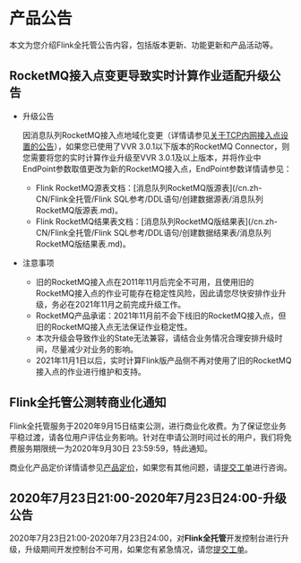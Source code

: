 # 产品公告

本文为您介绍Flink全托管公告内容，包括版本更新、功能更新和产品活动等。

## RocketMQ接入点变更导致实时计算作业适配升级公告

-   升级公告

    因消息队列RocketMQ接入点地域化变更（详情请参见[关于TCP内网接入点设置的公告]()），如果您已使用了VVR 3.0.1以下版本的RocketMQ Connector，则您需要将您的实时计算作业升级至VVR 3.0.1及以上版本，并将作业中EndPoint参数取值更改为新的RocketMQ接入点，EndPoint参数详情请参见：

    -   Flink RocketMQ源表文档：[消息队列RocketMQ版源表](/cn.zh-CN/Flink全托管/Flink SQL参考/DDL语句/创建数据源表/消息队列RocketMQ版源表.md)。
    -   Flink RocketMQ结果表文档：[消息队列RocketMQ版结果表](/cn.zh-CN/Flink全托管/Flink SQL参考/DDL语句/创建数据结果表/消息队列RocketMQ版结果表.md)。
-   注意事项
    -   旧的RocketMQ接入点在2011年11月后完全不可用，且使用旧的RocketMQ接入点的作业可能存在稳定性风险，因此请您尽快安排作业升级，务必在2021年11月之前完成升级工作。
    -   RocketMQ产品承诺：2021年11月前不会下线旧的RocketMQ接入点，但旧的RocketMQ接入点无法保证作业稳定性。
    -   本次升级会导致作业的State无法兼容，请结合业务情况合理安排升级时间，尽量减少对业务的影响。
    -   2021年11月1日以后，实时计算Flink版产品侧不再对使用了旧的RocketMQ接入点的作业进行维护和支持。

## Flink全托管公测转商业化通知

Flink全托管服务于2020年9月15日结束公测，进行商业化收费。为了保证您业务平稳过渡，请各位用户评估业务影响。针对在申请公测时间过长的用户，我们将免费服务期限统一为2020年9月30日 23:59:59，特此通知。

商业化产品定价详情请参见[产品定价](/cn.zh-CN/Flink全托管/产品定价.md)，如果您有其他问题，请[提交工单](https://selfservice.console.aliyun.com/ticket/createIndex?accounttraceid=f7b76db740fa486baa4b63bd5848fbc1idrb)进行咨询。

## 2020年7月23日21:00-2020年7月23日24:00-升级公告

2020年7月23日21:00-2020年7月23日24:00，对**Flink全托管**开发控制台进行升级，升级期间开发控制台不可用，如果您有紧急情况，请您[提交工单](https://selfservice.console.aliyun.com/ticket/createIndex?accounttraceid=f7b76db740fa486baa4b63bd5848fbc1idrb)。

